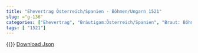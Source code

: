 ```yaml
---
title: "Ehevertrag Österreich/Spanien - Böhmen/Ungarn 1521"
slug: ="g-136"
categories: ["Ehevertrag", "Bräutigam:Österreich/Spanien", "Braut: Böhmen/Ungarn", "Eheschließung vollzogen?:Ja", "verschiedenkonfessionelle Ehe?:Nein", "Dynastie Bräutigam:Habsburg (Spanien)", "Akteur Bräutigam:Habsburg (Spanien)", "Akteur Braut:Jagellionen", "Textbezug?:ja", "Ständisch?:nein", "Ratifikation?:ja", "Sonstiges?:ja", "Bräutigam:Österreich/Spanien", "Braut: Böhmen/Ungarn"]
tags: [ "1521"]
---
```

<!--more-->
{{<v30>}}
[Download Json](/vertraege/vertrag-136.json)